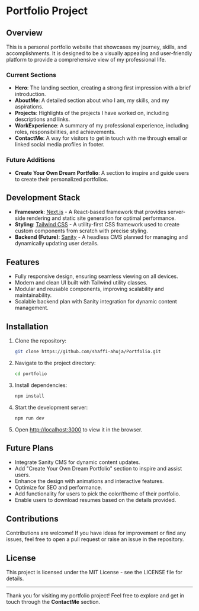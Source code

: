 # Portfolio Project

## Overview
This is a personal portfolio website that showcases my journey, skills, and accomplishments. It is designed to be a visually appealing and user-friendly platform to provide a comprehensive view of my professional life.

### Current Sections
- **Hero**: The landing section, creating a strong first impression with a brief introduction.
- **AboutMe**: A detailed section about who I am, my skills, and my aspirations.
- **Projects**: Highlights of the projects I have worked on, including descriptions and links.
- **WorkExperience**: A summary of my professional experience, including roles, responsibilities, and achievements.
- **ContactMe**: A way for visitors to get in touch with me through email or linked social media profiles in footer.

### Future Additions
- **Create Your Own Dream Portfolio**: A section to inspire and guide users to create their personalized portfolios.

## Development Stack
- **Framework**: [Next.js](https://nextjs.org/) - A React-based framework that provides server-side rendering and static site generation for optimal performance.
- **Styling**: [Tailwind CSS](https://tailwindcss.com/) - A utility-first CSS framework used to create custom components from scratch with precise styling.
- **Backend (Future)**: [Sanity](https://www.sanity.io/) - A headless CMS planned for managing and dynamically updating user details.

## Features
- Fully responsive design, ensuring seamless viewing on all devices.
- Modern and clean UI built with Tailwind utility classes.
- Modular and reusable components, improving scalability and maintainability.
- Scalable backend plan with Sanity integration for dynamic content management.

## Installation
1. Clone the repository:
   ```bash
   git clone https://github.com/shaffi-ahuja/Portfolio.git
   ```
2. Navigate to the project directory:
   ```bash
   cd portfolio
   ```
3. Install dependencies:
   ```bash
   npm install
   ```
4. Start the development server:
   ```bash
   npm run dev
   ```
5. Open [http://localhost:3000](http://localhost:3000) to view it in the browser.

## Future Plans
- Integrate Sanity CMS for dynamic content updates.
- Add "Create Your Own Dream Portfolio" section to inspire and assist users.
- Enhance the design with animations and interactive features.
- Optimize for SEO and performance.
- Add functionality for users to pick the color/theme of their portfolio.
- Enable users to download resumes based on the details provided.

## Contributions
Contributions are welcome! If you have ideas for improvement or find any issues, feel free to open a pull request or raise an issue in the repository.

## License
This project is licensed under the MIT License - see the LICENSE file for details.

---

Thank you for visiting my portfolio project! Feel free to explore and get in touch through the **ContactMe** section.